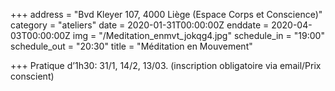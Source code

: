 +++
address = "Bvd Kleyer 107, 4000 Liège (Espace Corps et Conscience)"
category = "ateliers"
date = 2020-01-31T00:00:00Z
enddate = 2020-04-03T00:00:00Z
img = "/Meditation_enmvt_jokqg4.jpg"
schedule_in = "19:00"
schedule_out = "20:30"
title = "Méditation en Mouvement"

+++
Pratique d’1h30: 31/1, 14/2, 13/03. (inscription obligatoire via email/Prix conscient)